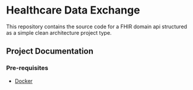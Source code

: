 # Healthcare Data Exchange

This repository contains the source code for a FHIR domain api structured as a simple clean architecture project type.

## Project Documentation

### Pre-requisites

- [Docker](https://docs.docker.com/get-docker/)

